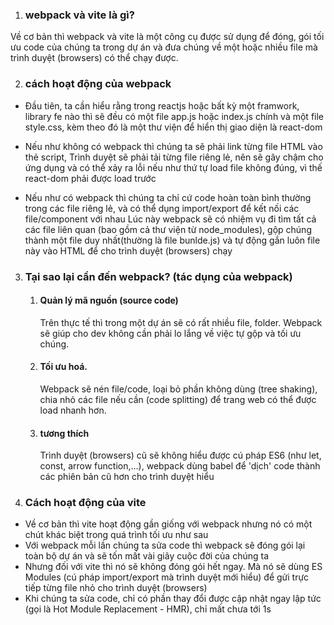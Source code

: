 1. ### webpack và vite là gì?
Về cơ bản thì webpack và vite là một công cụ được sử dụng để đóng, gói tối ưu code của chúng ta trong dự án và đưa chúng về một hoặc nhiều file mà trình duyệt (browsers) có thể chạy được.

2. ### cách hoạt động của webpack
- Đầu tiên, ta cần hiểu rằng trong reactjs hoặc bất kỳ một framwork, library fe nào thì sẽ đều có một file app.js hoặc index.js chính và một file style.css, kèm theo đó là một thư viện để hiển thị giao diện là react-dom

- Nếu như không có webpack thì chúng ta sẽ phải link từng file HTML vào thẻ script, Trình duyệt sẽ phải tải từng file riêng lẻ, nên sẽ gây chậm cho ứng dụng và có thể xảy ra lỗi nếu như thứ tự load file không đúng, vì thế react-dom phải được load trước

- Nếu như có webpack thì chúng ta chỉ cứ code hoàn toàn bình thường trong các file riêng lẻ, và có thể dụng import/export để kết nối các file/component với nhau
 Lúc này webpack sẽ có nhiệm vụ đi tìm tất cả các file liên quan (bao gồm cả thư viện từ node_modules), gộp chúng thành một file duy nhất(thường là file bunlde.js) và tự động gắn luôn file này vào HTML để cho trình duyệt (browsers) chạy

3. ### Tại sao lại cần đến webpack? (tác dụng của webpack)
    1. #### Quản lý mã nguồn (source code)
        Trên thực tế thì trong một dự án sẽ có rất nhiều file, folder. Webpack sẽ giúp cho dev không cần phải lo lắng về việc tự gộp và tối ưu chúng.
    2. #### Tối ưu hoá.
        Webpack sẽ nén file/code, loại bỏ phần không dùng (tree shaking), chia nhỏ các file nếu cần (code splitting) để trang web có thể được load nhanh hơn.
    3. #### tương thích
        Trình duyệt (browsers) cũ sẽ không hiểu được cú pháp ES6 (như let, const, arrow function,...), webpack dùng babel để 'dịch' code thành các phiên bản cũ hơn cho trình duyệt hiểu


4. ### Cách hoạt động của vite
- Về cơ bản thì vite hoạt động gần giống với webpack nhưng nó có một chút khác biệt trong quá trình tối ưu như sau
- Với webpack mỗi lần chúng ta sửa code thì webpack sẽ đóng gói lại toàn bộ dự án và sẽ tốn mất vài giây cuộc đời của chúng ta
- Nhưng đối với vite thì nó sẽ không đóng gói hết ngay. Mà nó sẽ dùng ES Modules (cú pháp import/export mà trình duyệt mới hiểu) để gửi trực tiếp từng file nhỏ cho trình duyệt (browsers)
- Khi chúng ta sửa code, chỉ có phần thay đổi được cập nhật ngay lập tức (gọi là Hot Module Replacement - HMR), chỉ mất chưa tới 1s 